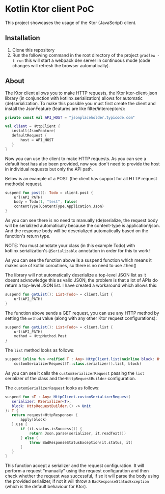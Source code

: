 # Kotlin Ktor client PoC
This project showcases the usage of the Ktor (JavaScript) client.

## Installation
1. Clone this repository
2. Run the following command in the root directory of the project `gradlew -t run` this will start a webpack dev server in continuous mode (code changes will refresh the browser automatically).

## About
The Ktor client allows you to make HTTP requests, the Ktor ktor-client-json library (in conjunction with kotlinx.serialization) allows for automatic (de)serialization.
To make this possible you must first create the client and install the JsonFeature (features are like filter/interceptors):
 ```kotlin
private const val API_HOST = "jsonplaceholder.typicode.com"
 
val client = HttpClient {
    install(JsonFeature)
    defaultRequest {
        host = API_HOST
    }
}
```
Now you can use the client to make HTTP requests. As you can see a default host has also been provided, now you don't need to provide the host in individual requests but only the API path.

Below is an example of a POST (the client has support for all HTTP request methods) request.
```kotlin
suspend fun post(): Todo = client.post {
    url(API_PATH)
    body = Todo(1, "test", false)
    contentType(ContentType.Application.Json)
}
```
As you can see there is no need to manually (de)serialize, the request body will be serialized automatically because the content-type is application/json.
And the response body will be deserialized automatically based on the function's return type.

NOTE: You must annotate your class (in this example Todo) with kotlinx.serialization's `@Serializable` annotation in order for this to work!

As you can see the function above is a suspend function which means it makes use of kotlin coroutines, so there is no need to use .then()

The library will not automatically deserialize a top-level JSON list as it doesnt acknowledge this as valid JSON, the problem is that a lot of APIs do return a top-level JSON list.
I have created a workaround which allows this:
```kotlin
suspend fun getList(): List<Todo> = client.list {
    url(API_PATH)
}
```
The function above sends a GET request, you can use any HTTP method by setting the `method` value (along with any other Ktor request configurations):
```kotlin
suspend fun getList(): List<Todo> = client.list {
    url(API_PATH)
    method = HttpMethod.Post
}
```

The `list` method looks as follows:
```kotlin
suspend inline fun <reified T : Any> HttpClient.list(noinline block: HttpRequestBuilder.() -> Unit): List<T> =
    customSerializerRequest(T::class.serializer().list, block)
```
As you can see it calls the `customSerializerRequest` passing the `list` serializer of the class and the`HtttpRequestBuilder` configuration.

The `customSerializerRequest` looks as follows:
 ```kotlin
suspend fun <T : Any> HttpClient.customSerializerRequest(
    serializer: KSerializer<T>,
    block: HttpRequestBuilder.() -> Unit
): T {
    return request<HttpResponse> {
        apply(block)
    }.use {
        if (it.status.isSuccess()) {
            return Json.parse(serializer, it.readText())
        } else {
            throw BadResponseStatusException(it.status, it)
        }
    }
}
```
This function accept a serializer and the request configuration.
It will perform a request "manually" using the request configuration and then check whether the request was successful, if so it will parse the body using the provided serializer, if not it will throw a `BadResponseStatusException` (which is the default behaviour for Ktor).